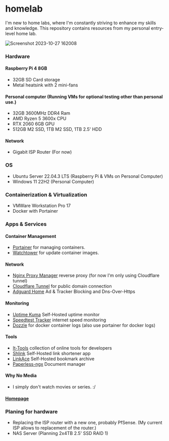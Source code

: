 # homelab
I'm new to home labs, where I'm constantly striving to enhance my skills and knowledge. This repository contains resources from my personal entry-level home lab.

![Screenshot 2023-10-27 162008](https://github.com/uaerman/homelab/assets/34603648/29607500-ae4e-4e91-9b76-8bac3d0658ff)


### Hardware
#### Raspberry Pi 4 8GB
- 32GB SD Card storage
- Metal heatsink with 2 mini-fans

#### Personal computer (Running VMs for optional testing other than personal use.)
- 32GB 3600MHz DDR4 Ram
- AMD Ryzen 5 3600x CPU
- RTX 2060 6GB GPU
- 512GB M2 SSD, 1TB M2 SSD, 1TB 2.5' HDD

#### Network
- Gigabit ISP Router (For now)

### OS
- Ubuntu Server 22.04.3 LTS (Raspberry Pi & VMs on Personal Computer)
- Windows 11 22H2 (Personal Computer)

### Containerization & Virtualization
- VMWare Workstation Pro 17
- Docker with Portainer

### Apps & Services

#### Container Management
- [Portainer](https://portainer.io/) for managing containers.
- [Watchtower](https://github.com/containrrr/watchtower) for update container images.

#### Network
- [Nginx Proxy Manager](https://nginxproxymanager.com/) reverse proxy (for now I'm only using Cloudflare tunnel)
- [Cloudflare Tunnel](https://www.cloudflare.com/products/tunnel/) for public domain connection
- [Adguard Home](https://adguard.com/en/adguard-home/overview.html) Ad & Tracker Blocking and Dns-Over-Https

#### Monitoring
- [Uptime Kuma](https://uptime.kuma.pet/) Self-Hosted uptime monitor
- [Speedtest Tracker](https://docs.speedtest-tracker.dev/) internet speed monitoring
- [Dozzle](https://dozzle.dev/) for docker container logs (also use portainer for docker logs)

#### Tools
- [It-Tools](https://github.com/CorentinTh/it-tools) collection of online tools for developers
- [Shlink](https://shlink.io/) Self-Hosted link shortener app
- [LinkAce](https://www.linkace.org/) Self-Hosted bookmark archive
- [Paperless-ngx](https://docs.paperless-ngx.com/) Document manager

#### Why No Media
- I simply don't watch movies or series. :/

#### [Homepage](https://gethomepage.dev/latest/)

### Planing for hardware
- Replacing the ISP router with a new one, probably PfSense. (My current ISP allows to replacement of the router.)
- NAS Server (Planning 2x4TB 2.5' SSD RAID 1)
